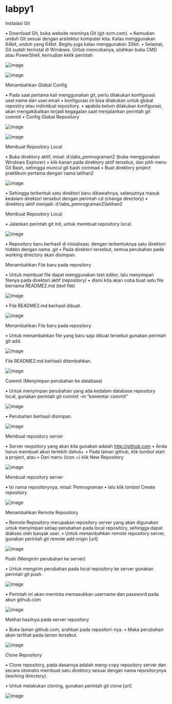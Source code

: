 # labpy1

Instalasi Git

•	Download Git, buka website resminya Git (git-scm.com).
•	Kemudian unduh Git sesuai dengan arsitektur komputer kita. Kalau menggunakan 64bit, unduh yang 64bit. Begitu juga kalau menggunakan 32bit.
•	Selamat, Git sudah terinstal di Windows. Untuk mencobanya, silahkan buka CMD atau PowerShell, kemudian ketik perintah 

![image](https://user-images.githubusercontent.com/56479448/72219140-4d25f380-3575-11ea-9ed9-06d301876c9c.png)

![image](https://user-images.githubusercontent.com/56479448/72219147-6169f080-3575-11ea-8bcd-ad037794147d.png)

Menambahkan Global Config

•	Pada saat pertama kali menggunakan git, perlu dilakukan konfigurasi user.name dan user.email
•	konfigurasi ini bisa dilakukan untuk global repostiry atau individual repository.
•	apabila belum dilakukan konfigurasi, akan mengakibatkan terjadi kegagalan saat menjalankan perintah git commit
•	Config Global Repository

![image](https://user-images.githubusercontent.com/56479448/72219151-78104780-3575-11ea-9969-3febf9819850.png)

![image](https://user-images.githubusercontent.com/56479448/72219156-7cd4fb80-3575-11ea-8957-7a4a4735dba8.png)

Membuat Repository Local

•	Buka direktory aktif, misal: d:\labs_pemrograman2 (buka menggunakan Windows Explorer)
•	klik kanan pada direktory aktif tersebut, dan pilih menu Git Bash, sehingga muncul git bash commad
•	Buat direktory project praktikum pertama dengan nama latihan2

![image](https://user-images.githubusercontent.com/56479448/72219171-a5f58c00-3575-11ea-8212-50f1a7522c43.png)

•	Sehingga terbentuk satu direktori baru dibawahnya, selanjutnya masuk kedalam direktori tersebut dengan perintah cd (change directory)
•	direktory aktif menjadi: d:\labs_pemrograman2\latihan2

Membuat Repository Local

•	Jalankan perintah git init, untuk membuat repository local.

![image](https://user-images.githubusercontent.com/56479448/72219178-b73e9880-3575-11ea-8dd3-f8644fc9fe1f.png)

•	Repository baru berhasil di inisialisasi, dengan terbentuknya satu direktori hidden dengan nama .git
•	Pada direktori tersebut, semua perubahan pada working directory akan disimpan.

Menambahkan File baru pada repository

•	Untuk membuat file dapat menggunakan text editor, lalu menyimpan filenya pada direktori aktif (repository)
•	disini kita akan coba buat satu file bernama README2.md (text file)

![image](https://user-images.githubusercontent.com/56479448/72219186-cb829580-3575-11ea-8ef0-4ecac46d5ba9.png)

•	File README2.md berhasil dibuat.

![image](https://user-images.githubusercontent.com/56479448/72219191-dccba200-3575-11ea-8af1-06eb7e6b5c77.png)

Menambahkan File baru pada repository

•	Untuk menambahkan file yang baru saja dibuat tersebut gunakan perintah git add.

![image](https://user-images.githubusercontent.com/56479448/72219197-ee14ae80-3575-11ea-9f54-64e0d09175e0.png)

File README2.md berhasil ditambahkan.

![image](https://user-images.githubusercontent.com/56479448/72219201-0389d880-3576-11ea-9d77-579757d7505e.png)

Commit (Menyimpan perubahan ke database)

•	Untuk menyimpan perubahan yang ada kedalam database repository local, gunakan perintah git commit -m “komentar commit”

![image](https://user-images.githubusercontent.com/56479448/72219213-274d1e80-3576-11ea-8035-2400de919926.png)

•	Perubahan berhasil disimpan.

![image](https://user-images.githubusercontent.com/56479448/72219224-4350c000-3576-11ea-86ab-53c0af787ef1.png)

Membuat repository server

•	Server reopsitory yang akan kita gunakan adalah http://github.com
•	Anda harus membuat akun terlebih dahulu. 
•	Pada laman github, klik tombol start a project, atau
•	Dari menu (icon +) klik New Repository

![image](https://user-images.githubusercontent.com/56479448/72219232-5794bd00-3576-11ea-83e3-1b57b79c19b7.png)

Membuat repository server

•	Isi nama repositorynya, misal: Pemrograman
•	lalu klik tombol Create repository

![image](https://user-images.githubusercontent.com/56479448/72219242-7004d780-3576-11ea-9e8c-0e2c107ac0b9.png)

Menambahkan Remote Repository

•	Remote Repository merupakan repository server yang akan digunakan untuk menyimpan setiap perubahan pada local repository, sehingga dapat diakses oleh banyak user.
•	Untuk menambahkan remote repository server, gunakan perintah git remote add origin [url]

![image](https://user-images.githubusercontent.com/56479448/72219246-83b03e00-3576-11ea-82e4-d9e31ff91f95.png)

Push (Mengirim perubahan ke server)

•	Untuk mengirim perubahan pada local repository ke server gunakan perintah git push.

![image](https://user-images.githubusercontent.com/56479448/72219256-9c205880-3576-11ea-8b8f-a14ee0885639.png)

•	Perintah ini akan meminta memasukkan username dan password pada akun github.com

![image](https://user-images.githubusercontent.com/56479448/72219262-ae01fb80-3576-11ea-8ad8-612c6b0d1c1b.png)

Melihat hasilnya pada server repository

•	Buka laman github.com, arahkan pada repositori-nya.
•	Maka perubahan akan terlihat pada laman tersebut.

![image](https://user-images.githubusercontent.com/56479448/72219269-c4a85280-3576-11ea-995b-91a083ccaa84.png)

Clone Repository

•	Clone repository, pada dasarnya adalah meng-copy repository server dan secara otomatis membuat satu direktory sesuai dengan 
nama repositorynya (working directory).

•	Untuk melakukan cloning, gunakan perintah git clone [url]

![image](https://user-images.githubusercontent.com/56479448/72219271-d1c54180-3576-11ea-9b12-79829b04c461.png)
